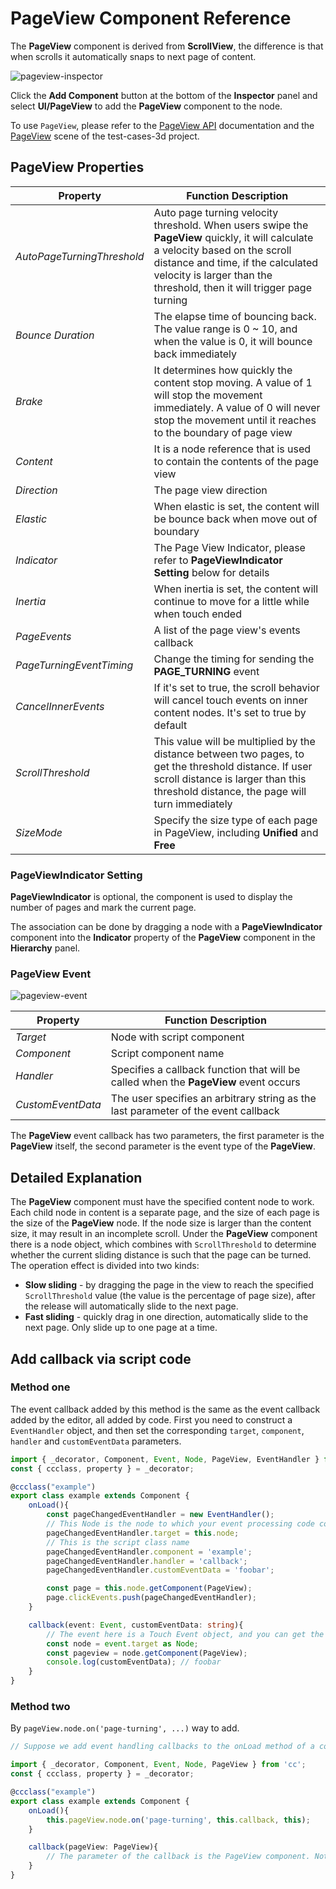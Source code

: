 # PageView Component Reference

The __PageView__ component is derived from __ScrollView__, the difference is that when scrolls it automatically snaps to next page of content.

![pageview-inspector](./pageview/pageview-inspector.png)

Click the __Add Component__ button at the bottom of the __Inspector__ panel and select __UI/PageView__ to add the __PageView__ component to the node.

To use `PageView`, please refer to the [PageView API](__APIDOC__/en/#/docs/3.4/en/ui/Class/PageView) documentation and the [PageView](https://github.com/cocos/cocos-test-projects/tree/v3.4/assets/cases/ui/15.pageview) scene of the test-cases-3d project.

## PageView Properties

| Property                 | Function Description |
| --------------           | ----------- |
| *AutoPageTurningThreshold* | Auto page turning velocity threshold. When users swipe the __PageView__ quickly, it will calculate a velocity based on the scroll distance and time, if the calculated velocity is larger than the threshold, then it will trigger page turning  |
| *Bounce Duration*          | The elapse time of bouncing back. The value range is 0 ~ 10, and when the value is 0, it will bounce back immediately |
| *Brake*                    | It determines how quickly the content stop moving. A value of 1 will stop the movement immediately. A value of 0 will never stop the movement until it reaches to the boundary of page view |
| *Content*                  | It is a node reference that is used to contain the contents of the page view |
| *Direction*                | The page view direction |
| *Elastic*                  | When elastic is set, the content will be bounce back when move out of boundary |
| *Indicator*                | The Page View Indicator, please refer to __PageViewIndicator Setting__ below for details |
| *Inertia*                  | When inertia is set, the content will continue to move for a little while when touch ended |
| *PageEvents*               | A list of the page view's events callback |
| *PageTurningEventTiming*   | Change the timing for sending the __PAGE_TURNING__ event |
| *CancelInnerEvents*        | If it's set to true, the scroll behavior will cancel touch events on inner content nodes. It's set to true by default |
| *ScrollThreshold*          | This value will be multiplied by the distance between two pages, to get the threshold distance. If user scroll distance is larger than this threshold distance, the page will turn immediately  |
| *SizeMode*                 | Specify the size type of each page in PageView, including __Unified__ and __Free__ |

### PageViewIndicator Setting

__PageViewIndicator__ is optional, the component is used to display the number of pages and mark the current page.

The association can be done by dragging a node with a __PageViewIndicator__ component into the __Indicator__ property of the __PageView__ component in the __Hierarchy__ panel.

### PageView Event

![pageview-event](./pageview/pageview-event.png)

| Property      | Function Description |
| --------------  | ----------- |
| *Target*          | Node with script component |
| *Component*       | Script component name |
| *Handler*         | Specifies a callback function that will be called when the __PageView__ event occurs |
| *CustomEventData* | The user specifies an arbitrary string as the last parameter of the event callback |

The __PageView__ event callback has two parameters, the first parameter is the __PageView__ itself, the second parameter is the event type of the __PageView__.

## Detailed Explanation

The __PageView__ component must have the specified content node to work. Each child node in content is a separate page, and the size of each page is the size of the __PageView__ node. If the node size is larger than the content size, it may result in an incomplete scroll. Under the __PageView__ component there is a node object, which combines with `ScrollThreshold` to determine whether the current sliding distance is such that the page can be turned. The operation effect is divided into two kinds:

- __Slow sliding__ - by dragging the page in the view to reach the specified `ScrollThreshold` value (the value is the percentage of page size), after the release will automatically slide to the next page.
- __Fast sliding__ - quickly drag in one direction, automatically slide to the next page. Only slide up to one page at a time.

## Add callback via script code

### Method one

The event callback added by this method is the same as the event callback added by the editor, all added by code. First you need to construct a `EventHandler` object, and then set the corresponding `target`, `component`, `handler` and `customEventData` parameters.

```ts
import { _decorator, Component, Event, Node, PageView, EventHandler } from 'cc';
const { ccclass, property } = _decorator;

@ccclass("example")
export class example extends Component {
    onLoad(){
        const pageChangedEventHandler = new EventHandler();
        // This Node is the node to which your event processing code component belongs
        pageChangedEventHandler.target = this.node;
        // This is the script class name
        pageChangedEventHandler.component = 'example';
        pageChangedEventHandler.handler = 'callback';
        pageChangedEventHandler.customEventData = 'foobar';

        const page = this.node.getComponent(PageView);
        page.clickEvents.push(pageChangedEventHandler);
    }

    callback(event: Event, customEventData: string){
        // The event here is a Touch Event object, and you can get the send node of the event by event.target
        const node = event.target as Node;
        const pageview = node.getComponent(PageView);
        console.log(customEventData); // foobar
    }
}
```

### Method two

By `pageView.node.on('page-turning', ...)` way to add.

```ts
// Suppose we add event handling callbacks to the onLoad method of a component and perform event handling in the callback function:

import { _decorator, Component, Event, Node, PageView } from 'cc';
const { ccclass, property } = _decorator;

@ccclass("example")
export class example extends Component {
    onLoad(){
        this.pageView.node.on('page-turning', this.callback, this);
    }

    callback(pageView: PageView){
        // The parameter of the callback is the PageView component. Note that events registered this way cannot pass customEventData
    }
}
```
